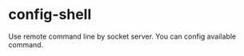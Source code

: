 config-shell
============

Use remote command line by socket server. You can config available command.
